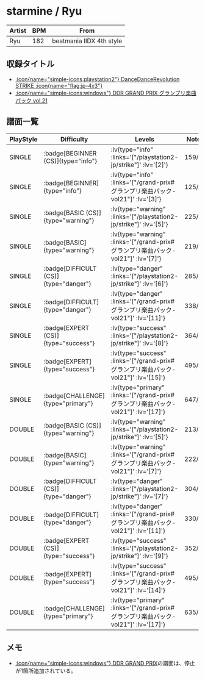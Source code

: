 # starmine / Ryu

|Artist|BPM|From|
|------|---|----|
|Ryu|182|beatmania IIDX 4th style|

## 収録タイトル

- [ :icon{name="simple-icons:playstation2"} DanceDanceRevolution STRIKE :icon{name="flag:jp-4x3"} ](/playstation2-jp/strike)
- [ :icon{name="simple-icons:windows"} DDR GRAND PRIX グランプリ楽曲パック vol.21](/grand-prix#グランプリ楽曲パック-vol21)

## 譜面一覧

|PlayStyle|Difficulty|Levels|Notes|Movie|
|---------|----------|------|-----|-----|
|SINGLE| :badge[BEGINNER (CS)]{type="info"} | :lv{type="info" :links='["/playstation2-jp/strike"]' :lv='[2]'} |159/0||
|SINGLE| :badge[BEGINNER]{type="info"} | :lv{type="info" :links='["/grand-prix#グランプリ楽曲パック-vol21"]' :lv='[3]'} |125/0||
|SINGLE| :badge[BASIC (CS)]{type="warning"} | :lv{type="warning" :links='["/playstation2-jp/strike"]' :lv='[5]'} |225/16||
|SINGLE| :badge[BASIC]{type="warning"} | :lv{type="warning" :links='["/grand-prix#グランプリ楽曲パック-vol21"]' :lv='[7]'} |219/18||
|SINGLE| :badge[DIFFICULT (CS)]{type="danger"} | :lv{type="danger" :links='["/playstation2-jp/strike"]' :lv='[6]'} |285/28||
|SINGLE| :badge[DIFFICULT]{type="danger"} | :lv{type="danger" :links='["/grand-prix#グランプリ楽曲パック-vol21"]' :lv='[11]'} |338/15||
|SINGLE| :badge[EXPERT (CS)]{type="success"} | :lv{type="success" :links='["/playstation2-jp/strike"]' :lv='[8]'} |364/12||
|SINGLE| :badge[EXPERT]{type="success"} | :lv{type="success" :links='["/grand-prix#グランプリ楽曲パック-vol21"]' :lv='[15]'} |495/24||
|SINGLE| :badge[CHALLENGE]{type="primary"} | :lv{type="primary" :links='["/grand-prix#グランプリ楽曲パック-vol21"]' :lv='[17]'} |647/21||
|DOUBLE| :badge[BASIC (CS)]{type="warning"} | :lv{type="warning" :links='["/playstation2-jp/strike"]' :lv='[5]'} |213/26||
|DOUBLE| :badge[BASIC]{type="warning"} | :lv{type="warning" :links='["/grand-prix#グランプリ楽曲パック-vol21"]' :lv='[7]'} |222/19||
|DOUBLE| :badge[DIFFICULT (CS)]{type="danger"} | :lv{type="danger" :links='["/playstation2-jp/strike"]' :lv='[7]'} |304/2||
|DOUBLE| :badge[DIFFICULT]{type="danger"} | :lv{type="danger" :links='["/grand-prix#グランプリ楽曲パック-vol21"]' :lv='[11]'} |330/27||
|DOUBLE| :badge[EXPERT (CS)]{type="success"} | :lv{type="success" :links='["/playstation2-jp/strike"]' :lv='[9]'} |352/3||
|DOUBLE| :badge[EXPERT]{type="success"} | :lv{type="success" :links='["/grand-prix#グランプリ楽曲パック-vol21"]' :lv='[14]'} |495/5||
|DOUBLE| :badge[CHALLENGE]{type="primary"} | :lv{type="primary" :links='["/grand-prix#グランプリ楽曲パック-vol21"]' :lv='[17]'} |635/12||

## メモ

- [ :icon{name="simple-icons:windows"} DDR GRAND PRIX](/grand-prix)の譜面は、停止が1箇所追加されている。
